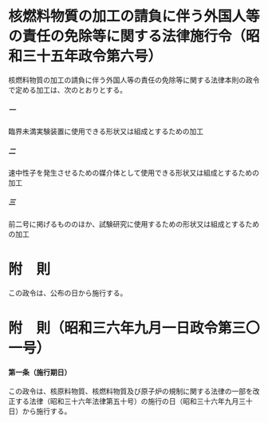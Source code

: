 # 核燃料物質の加工の請負に伴う外国人等の責任の免除等に関する法律施行令（昭和三十五年政令第六号）
核燃料物質の加工の請負に伴う外国人等の責任の免除等に関する法律本則の政令で定める加工は、次のとおりとする。
##### 一
臨界未満実験装置に使用できる形状又は組成とするための加工
##### 二
速中性子を発生させるための媒介体として使用できる形状又は組成とするための加工
##### 三
前二号に掲げるもののほか、試験研究に使用するための形状又は組成とするための加工
# 附　則
この政令は、公布の日から施行する。
# 附　則（昭和三六年九月一日政令第三〇一号）
#### 第一条（施行期日）
この政令は、核原料物質、核燃料物質及び原子炉の規制に関する法律の一部を改正する法律（昭和三十六年法律第五十号）の施行の日（昭和三十六年九月三十日）から施行する。
